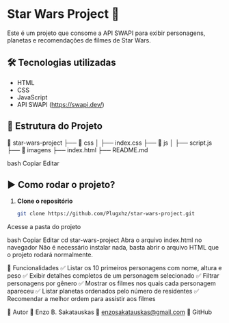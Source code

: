 # Star Wars Project 🚀

Este é um projeto que consome a API SWAPI para exibir personagens, planetas e recomendações de filmes de Star Wars.

## 🛠 Tecnologias utilizadas

- HTML  
- CSS  
- JavaScript  
- API SWAPI (https://swapi.dev/)

## 📂 Estrutura do Projeto

📁 star-wars-project
├── 📁 css
│ ├── index.css
├── 📁 js
│ ├── script.js
├── 📁 imagens
├── index.html
├── README.md

bash
Copiar
Editar

## ▶️ Como rodar o projeto?

1. **Clone o repositório**  
   ```bash
   git clone https://github.com/Plugxhz/star-wars-project.git
Acesse a pasta do projeto

bash
Copiar
Editar
cd star-wars-project
Abra o arquivo index.html no navegador
Não é necessário instalar nada, basta abrir o arquivo HTML que o projeto rodará normalmente.

📜 Funcionalidades
✅ Listar os 10 primeiros personagens com nome, altura e peso
✅ Exibir detalhes completos de um personagem selecionado
✅ Filtrar personagens por gênero
✅ Mostrar os filmes nos quais cada personagem apareceu
✅ Listar planetas ordenados pelo número de residentes
✅ Recomendar a melhor ordem para assistir aos filmes

📌 Autor
👤 Enzo B. Sakatauskas
📧 enzosakatauskas@gmail.com
🔗 GitHub
